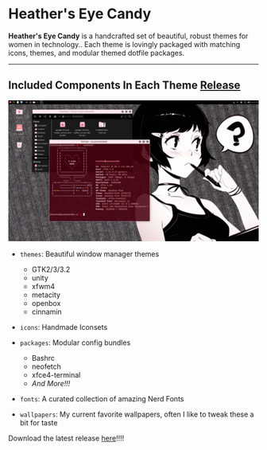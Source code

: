 # Heather's Eye Candy

**Heather's Eye Candy** is a handcrafted set of beautiful, robust themes for women in technology.. Each theme is
lovingly packaged with matching icons, themes, and modular themed dotfile packages.

---

## Included Components In Each Theme [Release](https://github.com/heathershaw821/Heathers-eye-candy/releases)


![CyberPink Screenshot](screenshots/screenshot1.png)

- `themes`: Beautiful window manager themes
  - GTK2/3/3.2
  - unity
  - xfwm4
  - metacity
  - openbox
  - cinnamin

- `icons`: Handmade Iconsets
- `packages`: Modular config bundles
  - Bashrc
  - neofetch
  - xfce4-terminal
  - *And More!!!*
- `fonts`: A curated collection of amazing Nerd Fonts
- `wallpapers`: My current favorite wallpapers, often I like to tweak these a bit for taste

Download the latest release [here](https://github.com/heathershaw821/Heathers-eye-candy/releases)!!!!
